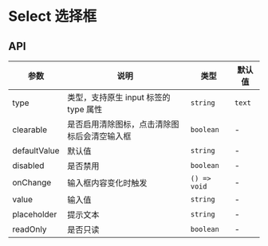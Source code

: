 # Select 选择框

<code src="./demos/index.tsx"></code>

## API

| 参数         | 说明                                         | 类型         | 默认值 |
| ------------ | -------------------------------------------- | ------------ | ------ |
| type         | 类型，支持原生 input 标签的 type 属性        | `string`     | `text` |
| clearable    | 是否启用清除图标，点击清除图标后会清空输入框 | `boolean`    | -      |
| defaultValue | 默认值                                       | `string`     | -      |
| disabled     | 是否禁用                                     | `boolean`    | -      |
| onChange     | 输入框内容变化时触发                         | `() => void` | -      |
| value        | 输入值                                       | `string`     | -      |
| placeholder  | 提示文本                                     | `string`     | -      |
| readOnly     | 是否只读                                     | `boolean`    | -      |
